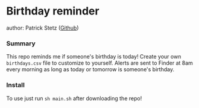 # Birthday reminder

author: Patrick Stetz ([Github](https://github.com/pstetz))

### Summary

This repo reminds me if someone's birthday is today!  Create your own `birthdays.csv` file to customize to yourself.  Alerts are sent to Finder at 8am every morning as long as today or tomorrow is someone's birthday.

### Install

To use just run `sh main.sh` after downloading the repo!
